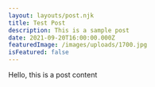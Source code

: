```yaml
---
layout: layouts/post.njk
title: Test Post
description: This is a sample post
date: 2021-09-20T16:00:00.000Z
featuredImage: /images/uploads/1700.jpg
isFeatured: false
---
```

Hello, this is a post content